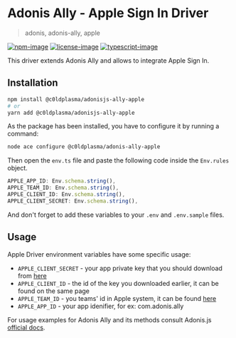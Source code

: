 # Adonis Ally - Apple Sign In Driver

> adonis, adonis-ally, apple

[![npm-image]][npm-url] [![license-image]][license-url] [![typescript-image]][typescript-url]

This driver extends Adonis Ally and allows to integrate Apple Sign In.

## Installation

```bash
npm install @c0ldplasma/adonisjs-ally-apple
# or
yarn add @c0ldplasma/adonisjs-ally-apple
```

As the package has been installed, you have to configure it by running a command:

```bash
node ace configure @c0ldplasma/adonis-ally-apple
```

Then open the `env.ts` file and paste the following code inside the `Env.rules` object.

```ts
APPLE_APP_ID: Env.schema.string(),
APPLE_TEAM_ID: Env.schema.string(),
APPLE_CLIENT_ID: Env.schema.string(),
APPLE_CLIENT_SECRET: Env.schema.string(),
```

And don't forget to add these variables to your `.env` and `.env.sample` files.

## Usage

Apple Driver environment variables have some specific usage:

- `APPLE_CLIENT_SECRET` - your app private key that you should download from [here](https://developer.apple.com/account/resources/authkeys/list)
- `APPLE_CLIENT_ID` - the id of the key you downloaded earlier, it can be found on the same page
- `APPLE_TEAM_ID` - you teams' id in Apple system, it can be found [here](https://developer.apple.com/account/#/membership)
- `APPLE_APP_ID` - your app idenifier, for ex: com.adonis.ally

For usage examples for Adonis Ally and its methods consult Adonis.js [official docs](https://docs.adonisjs.com/guides/auth/social).

[npm-image]: https://img.shields.io/npm/v/@c0ldplasma/adonisjs-ally-apple.svg?style=for-the-badge&logo=npm
[npm-url]: https://npmjs.org/package/@c0ldplasma/adonisjs-ally-apple 'npm'
[license-image]: https://img.shields.io/npm/l/@c0ldplasma/adonisjs-ally-apple?color=blueviolet&style=for-the-badge
[license-url]: LICENSE.md 'license'
[typescript-image]: https://img.shields.io/badge/Typescript-294E80.svg?style=for-the-badge&logo=typescript
[typescript-url]: "typescript"
